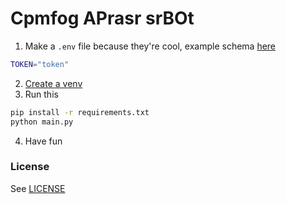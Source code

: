 # Cpmfog APrasr srBOt

1. Make a `.env` file because they're cool, example schema [here](https://github.com/discordpy-cursed/config-parser-bot/blob/main/.example.env)

```bash
TOKEN="token"
```

2. [Create a venv](https://packaging.python.org/en/latest/guides/installing-using-pip-and-virtual-environments/#creating-a-virtual-environment)
3. Run this

```bash
pip install -r requirements.txt
python main.py
```

4. Have fun

### License

See [LICENSE](https://github.com/discordpy-cursed/config-parser-bot/blob/main/LICENSE)
